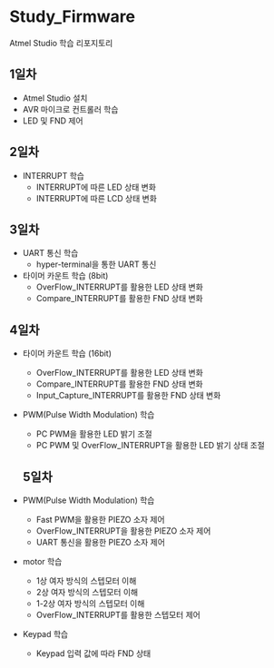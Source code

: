# Study_Firmware
Atmel Studio 학습 리포지토리

## 1일차
- Atmel Studio 설치
- AVR 마이크로 컨트롤러 학습
- LED 및 FND 제어

## 2일차
- INTERRUPT 학습
  - INTERRUPT에 따른 LED 상태 변화
  - INTERRUPT에 따른 LCD 상태 변화 

## 3일차
- UART 통신 학습
  - hyper-terminal을 통한 UART 통신
- 타이머 카운트 학습 (8bit)
  - OverFlow_INTERRUPT를 활용한 LED 상태 변화
  - Compare_INTERRUPT를 활용한 FND 상태 변화

## 4일차
- 타이머 카운트 학습 (16bit)
  - OverFlow_INTERRUPT를 활용한 LED 상태 변화
  - Compare_INTERRUPT를 활용한 FND 상태 변화
  - Input_Capture_INTERRUPT를 활용한 FND 상태 변화
- PWM(Pulse Width Modulation) 학습
  - PC PWM을 활용한 LED 밝기 조절
  - PC PWM 및 OverFlow_INTERRUPT을 활용한 LED 밝기 상태 조절
  
  ## 5일차
- PWM(Pulse Width Modulation) 학습
  - Fast PWM을 활용한 PIEZO 소자 제어
  - OverFlow_INTERRUPT을 활용한 PIEZO 소자 제어
  - UART 통신을 활용한 PIEZO 소자 제어
- motor 학습
  - 1상 여자 방식의 스텝모터 이해
  - 2상 여자 방식의 스텝모터 이해
  - 1-2상 여자 방식의 스텝모터 이해
  - OverFlow_INTERRUPT를 활용한 스텝모터 제어
- Keypad 학습
  - Keypad 입력 값에 따라 FND 상태 
